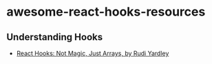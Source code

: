 # awesome-react-hooks-resources

## Understanding Hooks
- [React Hooks: Not Magic, Just Arrays, by Rudi Yardley](https://medium.com/@ryardley/react-hooks-not-magic-just-arrays-cd4f1857236e?ck_subscriber_id=369193481)

